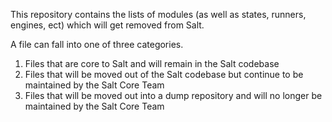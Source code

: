 This repository contains the lists of modules (as well as states, runners, engines, ect) which will get removed from Salt.

A file can fall into one of three categories.

1. Files that are core to Salt and will remain in the Salt codebase
2. Files that will be moved out of the Salt codebase but continue to be maintained by the Salt Core Team
3. Files that will be moved out into a dump repository and will no longer be maintained by the Salt Core Team
